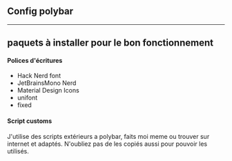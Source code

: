 ## Config polybar
___
## paquets à installer pour le bon fonctionnement
#### Polices d'écritures
- Hack Nerd font
- JetBrainsMono Nerd
- Material Design Icons
- unifont
- fixed

#### Script customs
J'utilise des scripts extérieurs a polybar, faits moi meme ou trouver sur internet et adaptés.
N'oubliez pas de les copiés aussi pour pouvoir les utilisés.
